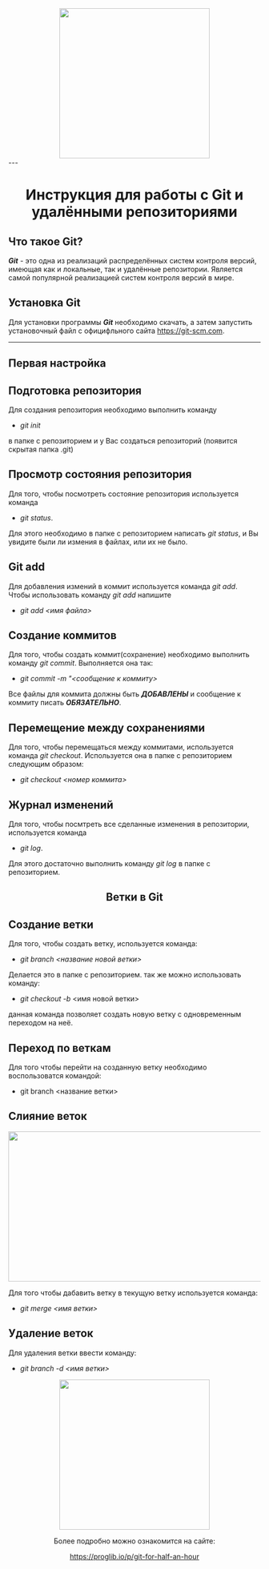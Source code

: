 <div align="center">
  <img src="https://media.giphy.com/media/kH6CqYiquZawmU1HI6/giphy.gif" width="300"/>
</div>
---
<div align="center">

# Инструкция для работы с Git и удалёнными репозиториями

</div>

## Что такое Git?
***Git*** - это одна из реализаций распределённых систем контроля версий, имеющая как и локальные, так и удалённые репозитории. Является самой популярной реализацией систем контроля версий в мире.

## Установка Git
Для установки программы __*Git*__ необходимо скачать, а затем запустить установочный файл с официфльного сайта https://git-scm.com.

---

## Первая настройка

 

## Подготовка репозитория
Для создания репозитория необходимо выполнить команду
* *git init*  

в папке с репозиторием и у Вас создаться репозиторий (появится скрытая папка .git)

## Просмотр состояния репозитория
Для того, чтобы посмотреть состояние репозитория используется команда
* *git status*. 

Для этого необходимо в папке с репозиторием написать *git status*, и Вы увидите были ли измения в файлах, или их не было.

## Git add
Для добавления измений в коммит используется команда *git add*. Чтобы использовать команду *git add* напишите
* *git add <имя файла>*

## Создание коммитов
Для того, чтобы создать коммит(сохранение) необходимо выполнить команду *git commit*. Выполняется она так: 
* *git commit -m "<сообщение к коммиту>*

 Все файлы для коммита должны быть ***ДОБАВЛЕНЫ*** и сообщение к коммиту писать ***ОБЯЗАТЕЛЬНО***.

## Перемещение между сохранениями
Для того, чтобы перемещаться между коммитами, используется команда *git checkout*. Используется она в папке с репозиторием следующим образом: 
* *git checkout <номер коммита>*

## Журнал изменений
Для того, чтобы посмтреть все сделанные изменения в репозитории, используется команда 
* *git log*. 

Для этого достаточно выполнить команду *git log* в папке с репозиторием.
<div align="center">

## Ветки в Git
</div>

## Создание ветки

Для того, чтобы создать ветку, используется команда: 
* *git branch <название новой ветки>*

Делается это в папке с репозиторием.
так же можно использовать команду:
* *git checkout -b* <имя новой ветки>

данная команда позволяет создать новую ветку с одновременным переходом на неё.

## Переход по веткам
Для того чтобы перейти на созданную ветку необходимо воспользоватся командой:
* git branch <название ветки>

## Слияние веток

<div align="center">
  <img src="https://i.gifer.com/7h7L.gif" width="600" height="300"/>
</div>

Для того чтобы дабавить ветку в текущую ветку используется команда:
* *git merge <имя ветки>*

## Удаление веток
Для удаления ветки ввести команду:
* *git branch -d <имя ветки>*

<div align="center">

<div id="header" align="center">
  <img src="spasibo.png" width="300"/>
</div>

Более подробно можно ознакомится на сайте:

https://proglib.io/p/git-for-half-an-hour
</div>